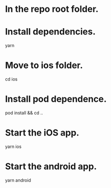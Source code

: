 # In the repo root folder.

# Install dependencies.

yarn

# Move to ios folder.

cd ios

# Install pod dependence.

pod install && cd ..

# Start the iOS app.

yarn ios

# Start the android app.

yarn android
